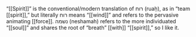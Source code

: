 “[[Spirit]]” is the conventional/modern translation of רוח (ruaḥ), as in “team [[spirit]],” but literally רוח means “[[wind]]” and refers to the pervasive animating [[force]]. נשמה (neshamah) refers to the more individuated “[[soul]]” and shares the root of “breath” [[with]] “[[spirit]],” so I like it.